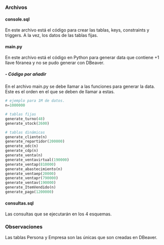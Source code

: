 ### Archivos

#### console.sql

En este archivo está el código para crear las tablas, keys, constraints y triggers. A la vez, los datos de las tablas fijas.


#### main.py


En este archivo está el código en Python para generar data que contiene +1 llave fóranea y no se pudo generar con DBeaver.


##### - Código por añadir


En el archivo main.py se debe llamar a las funciones para generar la data. Este es el orden en el que se deben de llamar a estas.

```python
# ejemplo para 1M de datos.
n=1000000

# tablas fijas
generate_turno(48)
generate_stock(2600)

# tablas dinámicas
generate_cliente(n)
generate_repartidor(200000)
generate_odc(n)
generate_cdp(n)
generate_venta(n)
generate_ventavirtual(190000)
generate_ventap(810000)
generate_abastecimiento(n)
generate_ventaep(20000)
generate_ventapr(790000)
generate_ventav(190000)
generate_ItemVendido(n)
generate_pago(1200000)
```
#### consultas.sql

Las consultas que se ejecutarán en los 4 esquemas.

### Observaciones
Las tablas Persona y Empresa son las únicas que son creadas en DBeaver.

